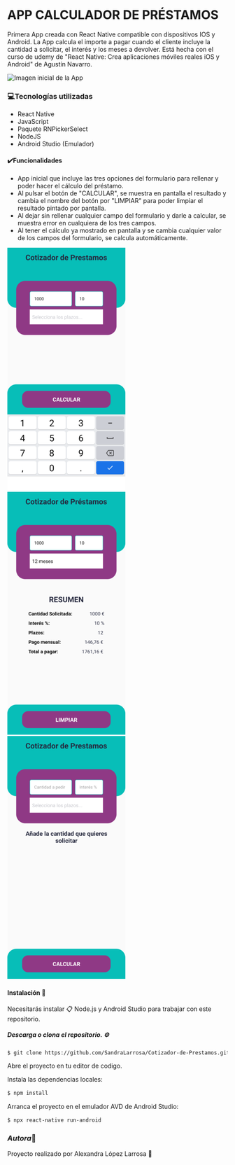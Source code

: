 # APP CALCULADOR DE PRÉSTAMOS

Primera App creada con React Native compatible con dispositivos IOS y Android. 
La App calcula el importe a pagar cuando el cliente incluye la cantidad a solicitar, el interés y los meses a devolver.
Está hecha con el curso de udemy de "React Native: Crea aplicaciones móviles reales iOS y Android" de Agustín Navarro. 


![Imagen inicial de la App](https://media.giphy.com/media/tkSz4Gt6BwcmneKtsu/giphy.gif)

### 💻Tecnologías utilizadas 

- React Native
- JavaScript
- Paquete RNPickerSelect
- NodeJS
- Android Studio (Emulador)


#### ✔️Funcionalidades 
- App inicial que incluye las tres opciones del formulario para rellenar y poder hacer el cálculo del préstamo.
- Al pulsar el botón de "CALCULAR", se muestra en pantalla el resultado y cambia el nombre del botón por "LIMPIAR" para poder limpiar el resultado pintado por pantalla.
- Al dejar sin rellenar cualquier campo del formulario y darle a calcular, se muestra error en cualquiera de los tres campos.
- Al tener el cálculo ya mostrado en pantalla y se cambia cualquier valor de los campos del formulario, se calcula automáticamente.

<div display="flex">
    <img src="https://github.com/SandraLarrosa/Cotizador-de-Prestamos/blob/master/src/utils/images/Inputs.png">
    <img src="https://github.com/SandraLarrosa/Cotizador-de-Prestamos/blob/master/src/utils/images/Calculate.png">
    <img src="https://github.com/SandraLarrosa/Cotizador-de-Prestamos/blob/master/src/utils/images/Error.png">
</div>


#### Instalación 🔧
Necesitarás instalar 📋 Node.js y Android Studio para trabajar con este repositorio.

##### Descarga o clona el repositorio. ⚙️
```bash 
$ git clone https://github.com/SandraLarrosa/Cotizador-de-Prestamos.git
```
Abre el proyecto en tu editor de codigo.

Instala las dependencias locales:
```bash
$ npm install
```
Arranca el proyecto en el emulador AVD de Android Studio:
```bash
$ npx react-native run-android
```

### *Autora*🌸
Proyecto realizado por Alexandra López Larrosa 🌠